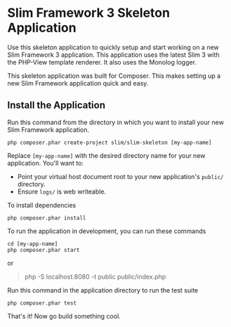 # Slim Framework 3 Skeleton Application

Use this skeleton application to quickly setup and start working on a new Slim Framework 3 application. This application uses the latest Slim 3 with the PHP-View template renderer. It also uses the Monolog logger.

This skeleton application was built for Composer. This makes setting up a new Slim Framework application quick and easy.

## Install the Application

Run this command from the directory in which you want to install your new Slim Framework application.

    php composer.phar create-project slim/slim-skeleton [my-app-name]

Replace `[my-app-name]` with the desired directory name for your new application. You'll want to:

* Point your virtual host document root to your new application's `public/` directory.
* Ensure `logs/` is web writeable.

To install dependencies

	php composer.phar install

To run the application in development, you can run these commands

	cd [my-app-name]
	php composer.phar start

or
> php -S localhost:8080 -t public public/index.php

Run this command in the application directory to run the test suite

	php composer.phar test

That's it! Now go build something cool.
